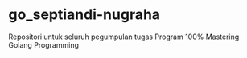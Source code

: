 # go_septiandi-nugraha
Repositori untuk seluruh pegumpulan tugas Program 100% Mastering Golang Programming
